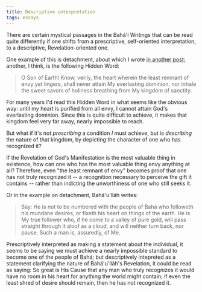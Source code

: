 ```yaml
---
title: Descriptive interpretation
tags: essays
---
```


There are certain mystical passages in the Bahá'í Writings that can be read
quite differently if one shifts from a prescriptive, self-oriented
interpretation, to a descriptive, Revelation-oriented one.

One example of this is detachment, about which I
wrote [in another post](/2005/02/detachment-and-desire/); another, I think, is
the following Hidden Word:

> O Son of Earth! Know, verily, the heart wherein the least remnant of envy
  yet lingers, shall never attain My everlasting dominion, nor inhale the
  sweet savors of holiness breathing from My kingdom of sanctity.

For many years I'd read this Hidden Word in what seems like the obvious way:
until my heart is purified from all envy, I cannot attain God's everlasting
dominion. Since this is quite difficult to achieve, it makes that kingdom feel
very far away, nearly impossible to reach.

But what if it's not *prescribing* a condition *I* must achieve, but is
*describing* the nature of that kingdom, by depicting the character of one who
has recognized it?

If the Revelation of God's Manifestation is the most valuable thing in
existence, how can one who has the most valuable thing envy anything at all?
Therefore, even "the least remnant of envy" becomes proof that one has not
truly recognized it -- a recognition necessary to perceive the gift it
contains -- rather than indicting the unworthiness of one who still seeks it.

Or in the example on detachment, Bahá'u'lláh writes:

> Say: He is not to be numbered with the people of Bahá who followeth his
  mundane desires, or fixeth his heart on things of the earth. He is My true
  follower who, if he come to a valley of pure gold, will pass straight
  through it aloof as a cloud, and will neither turn back, nor pause. Such a
  man is, assuredly, of Me.
  
Prescriptively interpreted as making a statement about the individual, it
seems to be saying we must achieve a nearly impossible standard to become one
of the people of Bahá; but descriptively intepreted as a statement clarifying
the nature of Bahá'u'lláh's Revelation, it could be read as saying: So great
is His Cause that any man who truly recognizes it would have no room in his
heart for anything the world might contain; if even the least shred of desire
should remain, then he has not recognized it.

